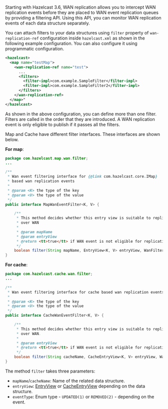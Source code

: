 
Starting with Hazelcast 3.6, WAN replication allows you to intercept WAN replication events before they are placed to
WAN event replication queues by providing a filtering API. Using this API, you can monitor WAN replication events of each data structure
separately.

You can attach filters to your data structures using  `filter` property of `wan-replication-ref` configuration inside `hazelcast.xml` as shown in the following example configuration. You can also configure it using programmatic configuration.

```xml
<hazelcast>
  <map name="testMap">
    <wan-replication-ref name="test">
      ...
      <filters>
        <filter-impl>com.example.SampleFilter</filter-impl>
        <filter-impl>com.example.SampleFilter2</filter-impl>
      </filters>
    </wan-replication-ref>
  </map>"
</hazelcast>
```

As shown in the above configuration, you can define more than one filter. Filters are called in the order that they are introduced.
A WAN replication event is only eligible to publish if it passes all the filters.

Map and Cache have different filter interfaces. These interfaces are shown below.

**For map**:

```java
package com.hazelcast.map.wan.filter;
...

/**
 * Wan event filtering interface for {@link com.hazelcast.core.IMap}
 * based wan replication events
 *
 * @param <K> the type of the key
 * @param <V> the type of the value
 */
public interface MapWanEventFilter<K, V> {

    /**
     * This method decides whether this entry view is suitable to replicate
     * over WAN
     *
     * @param mapName
     * @param entryView
     * @return <tt>true</tt> if WAN event is not eligible for replication
     */
    boolean filter(String mapName, EntryView<K, V> entryView, WanFilterEventType eventType);
}
``` 

**For cache**:

```java
package com.hazelcast.cache.wan.filter;
...

/**
 * Wan event filtering interface for cache based wan replication events
 *
 * @param <K> the type of the key
 * @param <V> the type of the value
 */
public interface CacheWanEventFilter<K, V> {

    /**
     * This method decides whether this entry view is suitable to replicate
     * over WAN.
     *
     * @param entryView
     * @return <tt>true</tt> if WAN event is not eligible for replication.
     */
    boolean filter(String cacheName, CacheEntryView<K, V> entryView, WanFilterEventType eventType);
}
```

The method `filter` takes three parameters:

- `mapName`/`cacheName`: Name of the related data structure.
- `entryView`: [EntryView](https://github.com/hazelcast/hazelcast/blob/master/hazelcast/src/main/java/com/hazelcast/core/EntryView.java) 
or [CacheEntryView](https://github.com/hazelcast/hazelcast/blob/master/hazelcast/src/main/java/com/hazelcast/cache/CacheEntryView.java) depending on the data structure.
- `eventType`: Enum type - `UPDATED(1)` or `REMOVED(2)` - depending on the event.

